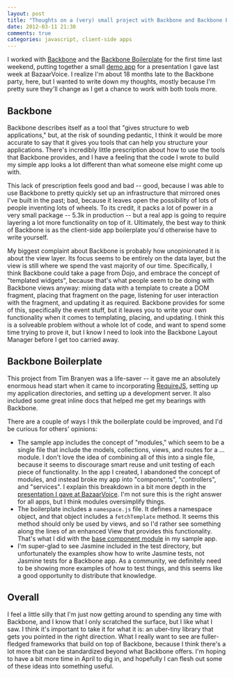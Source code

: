 ```yaml
---
layout: post
title: "Thoughts on a (very) small project with Backbone and Backbone Boilerplate"
date: 2012-03-11 21:30
comments: true
categories: javascript, client-side apps
---
```


I worked with [Backbone](http://documentcloud.github.com/backbone/) and the
[Backbone Boilerplate](https://github.com/tbranyen/backbone-boilerplate) for
the first time last weekend, putting together a small [demo app](https://github.com/rmurphey/bvjs) for a presentation I gave last week at
BazaarVoice. I realize I'm about 18 months late to the Backbone party, here,
but I wanted to write down my thoughts, mostly because I'm pretty sure they'll
change as I get a chance to work with both tools more.

## Backbone

Backbone describes itself as a tool that "gives structure to web applications,"
but, at the risk of sounding pedantic, I think it would be more accurate to say
that it gives you tools that can help you structure your applications. There's
incredibly little prescription about how to use the tools that Backbone
provides, and I have a feeling that the code I wrote to build my simple app
looks a lot different than what someone else might come up with.

This lack of prescription feels good and bad -- good, because I was able to use
Backbone to pretty quickly set up an infrastructure that mirrored ones I've
built in the past; bad, because it leaves open the possibility of lots of
people inventing lots of wheels. To its credit, it packs a lot of power in a
very small package -- 5.3k in production -- but a real app is going to require
layering a lot more functionality on top of it. Ultimately, the best way to
think of Backbone is as the client-side app boilerplate you'd otherwise have to
write yourself.

My biggest complaint about Backbone is probably how unopinionated it is about
the view layer. Its focus seems to be entirely on the data layer, but the view
is still where we spend the vast majority of our time. Specifically, I think
Backbone could take a page from Dojo, and embrace the concept of "templated
widgets", because that's what people seem to be doing with Backbone views
anyway: mixing data with a template to create a DOM fragment, placing that
fragment on the page, listening for user interaction with the fragment, and
updating it as required. Backbone provides for some of this, specifically the
event stuff, but it leaves you to write your own functionality when it comes to
templating, placing, and updating. I think this is a solveable problem without
a whole lot of code, and want to spend some time trying to prove it, but I know
I need to look into the Backbone Layout Manager before I get too carried away.


## Backbone Boilerplate

This project from Tim Branyen was a life-saver -- it gave me an absolutely
enormous head start when it came to incorporating
[RequireJS](http://requirejs.org/), setting up my application directories, and
setting up a development server. It also included some great inline docs that
helped me get my bearings with Backbone.

There are a couple of ways I thik the boilerplate could be improved, and I'd be
curious for others' opinions:

- The sample app includes the concept of "modules," which seem to be a single
  file that include the models, collections, views, and routes for a ...
  module. I don't love the idea of combining all of this into a single file,
  because it seems to discourage smart reuse and unit testing of each piece of
  functionality. In the app I created, I abandoned the concept of modules, and
  instead broke my app into "components", "controllers", and "services". I
  explain this breakdown in a bit more depth in the [presentation I gave at
  BazaarVoice](http://www.slideshare.net/rmurphey/bvjs). I'm not sure this is
  the right answer for all apps, but I think modules oversimplify things.
- The boilerplate includes a `namespace.js` file. It defines a namespace
  object, and that object includes a `fetchTemplate` method. It seems this
  method should only be used by views, and so I'd rather see something along
  the lines of an enhanced View that provides this functionality. That's what I
  did with the [base component module](https://github.com/rmurphey/bvjs/blob/master/app/components/base.js)
  in my sample app.
- I'm super-glad to see Jasmine included in the test directory, but
  unfortunately the examples show how to write Jasmine tests, not Jasmine tests
  for a Backbone app. As a community, we definitely need to be showing more
  examples of how to test things, and this seems like a good opportunity to
  distribute that knowledge.

## Overall

I feel a little silly that I'm just now getting around to spending any time
with Backbone, and I know that I only scratched the surface, but I like what I
saw. I think it's important to take it for what it is: an uber-tiny library
that gets you pointed in the right direction. What I really want to see are
fuller-fledged frameworks that build on top of Backbone, because I think
there's a lot more that can be standardized beyond what Backbone offers. I'm
hoping to have a bit more time in April to dig in, and hopefully I can flesh
out some of these ideas into something useful.
